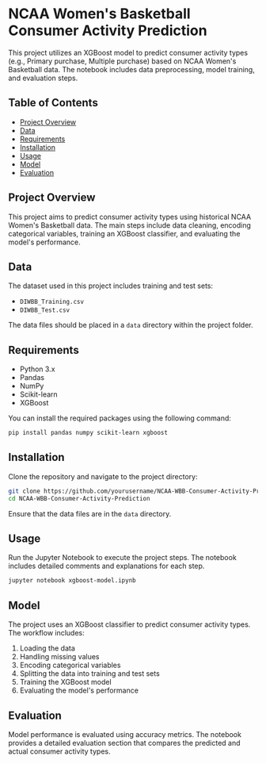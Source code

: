 # NCAA Women's Basketball Consumer Activity Prediction

This project utilizes an XGBoost model to predict consumer activity types (e.g., Primary purchase, Multiple purchase) based on NCAA Women's Basketball data. The notebook includes data preprocessing, model training, and evaluation steps.

## Table of Contents

- [Project Overview](#project-overview)
- [Data](#data)
- [Requirements](#requirements)
- [Installation](#installation)
- [Usage](#usage)
- [Model](#model)
- [Evaluation](#evaluation)
  

## Project Overview

This project aims to predict consumer activity types using historical NCAA Women's Basketball data. The main steps include data cleaning, encoding categorical variables, training an XGBoost classifier, and evaluating the model's performance.

## Data

The dataset used in this project includes training and test sets:
- `DIWBB_Training.csv`
- `DIWBB_Test.csv`

The data files should be placed in a `data` directory within the project folder.

## Requirements

- Python 3.x
- Pandas
- NumPy
- Scikit-learn
- XGBoost

You can install the required packages using the following command:

```bash
pip install pandas numpy scikit-learn xgboost
```
## Installation

Clone the repository and navigate to the project directory:
```bash
git clone https://github.com/yourusername/NCAA-WBB-Consumer-Activity-Prediction.git
cd NCAA-WBB-Consumer-Activity-Prediction
```
Ensure that the data files are in the `data` directory.

## Usage

Run the Jupyter Notebook to execute the project steps. The notebook includes detailed comments and explanations for each step.
```bash
jupyter notebook xgboost-model.ipynb
```
## Model

The project uses an XGBoost classifier to predict consumer activity types. The workflow includes:
1. Loading the data
2. Handling missing values
3. Encoding categorical variables
4. Splitting the data into training and test sets
5. Training the XGBoost model
6. Evaluating the model's performance

## Evaluation

Model performance is evaluated using accuracy metrics. The notebook provides a detailed evaluation section that compares the predicted and actual consumer activity types.
